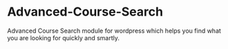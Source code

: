 # Advanced-Course-Search
Advanced Course Search module for wordpress which helps you find what you are looking for quickly and smartly.
